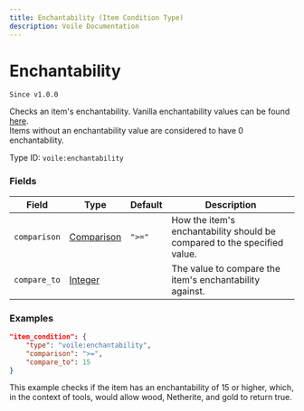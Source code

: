 ```yaml
---
title: Enchantability (Item Condition Type)
description: Voile Documentation
---
```


# Enchantability

`Since v1.0.0`

Checks an item's enchantability. Vanilla enchantability values can be found [here](https://minecraft.wiki/w/Enchanting_mechanics#Enchantability).  
Items without an enchantability value are considered to have 0 enchantability.

Type ID: `voile:enchantability`

### Fields

Field | Type | Default | Description
------|------|---------|------------
`comparison` | [Comparison](https://origins.readthedocs.io/en/latest/types/data_types/comparison/) | `">="` | How the item's enchantability should be compared to the specified value.
`compare_to` | [Integer](https://origins.readthedocs.io/en/latest/types/data_types/integer/) | | The value to compare the item's enchantability against.

### Examples

```json
"item_condition": {
    "type": "voile:enchantability",
    "comparison": ">=",
    "compare_to": 15
}
```

This example checks if the item has an enchantability of 15 or higher, which, in the context of tools, would allow wood, Netherite, and gold to return true.